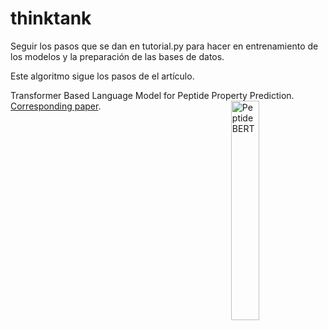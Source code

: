 # thinktank

Seguir los pasos que se dan en tutorial.py para hacer en entrenamiento de los modelos y la preparación de las bases de datos.

Este algoritmo sigue los pasos de el artículo.

Transformer Based Language Model for Peptide Property Prediction.
<br>
[Corresponding paper](https://arxiv.org/abs/2309.03099).
<img src="https://github.com/ChakradharG/PeptideBERT/assets/47364794/deba6f6d-8fdc-4262-a288-74b15f0543c4" alt="PeptideBERT" align="right" width="30%">
